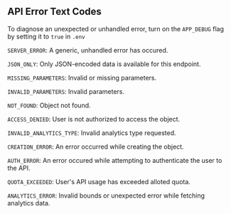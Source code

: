## API Error Text Codes
To diagnose an unexpected or unhandled error, turn on the `APP_DEBUG` flag by setting
it to `true` in `.env`

`SERVER_ERROR`: A generic, unhandled error has occured.

`JSON_ONLY`: Only JSON-encoded data is available for this endpoint.

`MISSING_PARAMETERS`: Invalid or missing parameters.

`INVALID_PARAMETERS`: Invalid parameters.

`NOT_FOUND`: Object not found.

`ACCESS_DENIED`: User is not authorized to access the object.

`INVALID_ANALYTICS_TYPE`: Invalid analytics type requested.

`CREATION_ERROR`: An error occurred while creating the object.

`AUTH_ERROR`: An error occured while attempting to authenticate the user to the API.

`QUOTA_EXCEEDED`: User's API usage has exceeded alloted quota.

`ANALYTICS_ERROR`: Invalid bounds or unexpected error while fetching analytics data.
